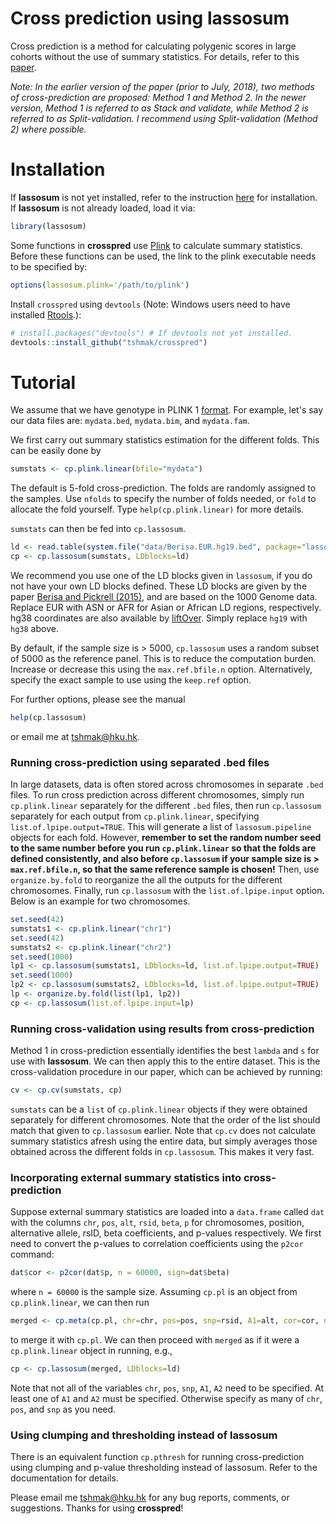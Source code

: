 Cross prediction using lassosum 
=======================
  
Cross prediction is a method for calculating polygenic scores in large cohorts without the use of summary statistics. For details, refer to this [paper](https://www.biorxiv.org/content/early/2018/01/23/252270). 

_Note: In the earlier version of the paper (prior to July, 2018), two methods of cross-prediction are proposed: Method 1 and Method 2. In the newer version, Method 1 is referred to as Stack and validate, while Method 2 is referred to as Split-validation. I recommend using Split-validation (Method 2) where possible._

# Installation

If **lassosum** is not yet installed, refer to the instruction [here](https://github.com/tshmak/lassosum#installation) for installation. If **lassosum** is not already loaded, load it via: 
```r
library(lassosum)
```
Some functions in **crosspred** use [Plink](https://www.cog-genomics.org/plink2/) to calculate summary statistics. Before these functions can be used, the link to the plink executable needs to be specified by: 
```r
options(lassosum.plink='/path/to/plink')
```

Install `crosspred` using `devtools` (Note: Windows users need to have installed [Rtools](https://cran.r-project.org/bin/windows/Rtools/).): 
```r
# install.packages("devtools") # If devtools not yet installed. 
devtools::install_github("tshmak/crosspred")
```

# Tutorial

We assume that we have genotype in PLINK 1 [format](https://www.cog-genomics.org/plink/1.9/input#bed). For example, let's say our data files are: `mydata.bed`, `mydata.bim`, and `mydata.fam`. 

We first carry out summary statistics estimation for the different folds. This can be easily done by
```r
sumstats <- cp.plink.linear(bfile="mydata")
```
The default is 5-fold cross-prediction. The folds are randomly assigned to the samples. Use `nfolds` to specify the number of folds needed, or `fold` to allocate the fold yourself. Type `help(cp.plink.linear)` for more details. 

`sumstats` can then be fed into `cp.lassosum`. 
```r 
ld <- read.table(system.file("data/Berisa.EUR.hg19.bed", package="lassosum"), header=T)
cp <- cp.lassosum(sumstats, LDblocks=ld)
```
We recommend you use one of the LD blocks given in `lassosum`, if you do not have your own LD blocks defined. These LD blocks are given by the paper [Berisa and Pickrell (2015)](https://academic.oup.com/bioinformatics/article/32/2/283/1743626/Approximately-independent-linkage-disequilibrium), and are based on the 1000 Genome data. Replace EUR with ASN or AFR for Asian or African LD regions, respectively. hg38 coordinates are also available by [liftOver](https://genome.sph.umich.edu/wiki/LiftOver). Simply replace `hg19` with `hg38` above. 

By default, if the sample size is > 5000, `cp.lassosum` uses a random subset of 5000 as the reference panel. This is to reduce the computation burden. Increase or decrease this using the `max.ref.bfile.n` option. Alternatively, specify the exact sample to use using the `keep.ref` option. 

For further options, please see the manual
```r
help(cp.lassosum)
```
or email me at <tshmak@hku.hk>. 

### Running cross-prediction using separated .bed files
In large datasets, data is often stored across chromosomes in separate `.bed` files. To run cross prediction across different chromosomes, simply run `cp.plink.linear` separately for the different `.bed` files, then run `cp.lassosum` separately for each output from `cp.plink.linear`, specifying `list.of.lpipe.output=TRUE`. This will generate a list of `lassosum.pipeline` objects for each fold. However, **remember to set the random number seed to the same number before you run `cp.plink.linear` so that the folds are defined consistently, and also before `cp.lassosum` if your sample size is > `max.ref.bfile.n`, so that the same reference sample is chosen!** Then, use `organize.by.fold` to reorganize the all the outputs for the different chromosomes. Finally, run `cp.lassosum` with the `list.of.lpipe.input` option. Below is an example for two chromosomes. 
```r
set.seed(42)
sumstats1 <- cp.plink.linear("chr1")
set.seed(42)
sumstats2 <- cp.plink.linear("chr2")
set.seed(1000)
lp1 <- cp.lassosum(sumstats1, LDblocks=ld, list.of.lpipe.output=TRUE)
set.seed(1000)
lp2 <- cp.lassosum(sumstats2, LDblocks=ld, list.of.lpipe.output=TRUE)
lp <- organize.by.fold(list(lp1, lp2))
cp <- cp.lassosum(list.of.lpipe.input=lp)
```
### Running cross-validation using results from cross-prediction
Method 1 in cross-prediction essentially identifies the best `lambda` and `s` for use with **lassosum**. We can then apply this to the entire dataset. This is the cross-validation procedure in our paper, which can be achieved by running: 
```r
cv <- cp.cv(sumstats, cp)
```
`sumstats` can be a `list` of `cp.plink.linear` objects if they were obtained separately for different chromosomes. Note that the order of the list should match that given to `cp.lassosum` earlier. Note that `cp.cv` does not calculate summary statistics afresh using the entire data, but simply averages those obtained across the different folds in `cp.lassosum`. This makes it very fast. 

### Incorporating external summary statistics into cross-prediction 
Suppose external summary statistics are loaded into a `data.frame` called `dat` with the columns `chr`, `pos`, `alt`, `rsid`, `beta`, `p` for chromosomes, position, alternative allele, rsID, beta coefficients, and p-values respectively. We first need to convert the p-values to correlation coefficients using the `p2cor` command: 
```r
dat$cor <- p2cor(dat$p, n = 60000, sign=dat$beta)
```
where `n = 60000` is the sample size. Assuming `cp.pl` is an object from `cp.plink.linear`, we can then run 
```r
merged <- cp.meta(cp.pl, chr=chr, pos=pos, snp=rsid, A1=alt, cor=cor, n=60000)
```
to merge it with `cp.pl`. We can then proceed with `merged` as if it were a `cp.plink.linear` object in running, e.g., 
```r 
cp <- cp.lassosum(merged, LDblocks=ld)
```
Note that not all of the variables `chr`, `pos`, `snp`, `A1`, `A2` need to be specified. At least one of `A1` and `A2` must be specified. Otherwise specify as many of `chr`, `pos`, and `snp` as you need. 

### Using clumping and thresholding instead of lassosum
There is an equivalent function `cp.pthresh` for running cross-prediction using clumping and p-value thresholding instead of lassosum. Refer to the documentation for details. 

Please email me <tshmak@hku.hk> for any bug reports, comments, or suggestions. Thanks for using **crosspred**!



